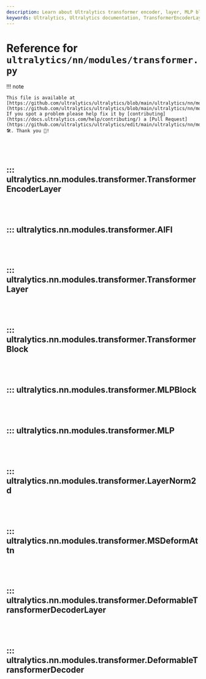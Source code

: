 ```yaml
---
description: Learn about Ultralytics transformer encoder, layer, MLP block, LayerNorm2d and the deformable transformer decoder layer. Expand your understanding of these crucial AI modules.
keywords: Ultralytics, Ultralytics documentation, TransformerEncoderLayer, TransformerLayer, MLPBlock, LayerNorm2d, DeformableTransformerDecoderLayer
---
```


# Reference for `ultralytics/nn/modules/transformer.py`

!!! note

    This file is available at [https://github.com/ultralytics/ultralytics/blob/main/ultralytics/nn/modules/transformer.py](https://github.com/ultralytics/ultralytics/blob/main/ultralytics/nn/modules/transformer.py). If you spot a problem please help fix it by [contributing](https://docs.ultralytics.com/help/contributing/) a [Pull Request](https://github.com/ultralytics/ultralytics/edit/main/ultralytics/nn/modules/transformer.py) 🛠️. Thank you 🙏!

<br><br>

## ::: ultralytics.nn.modules.transformer.TransformerEncoderLayer

<br><br>

## ::: ultralytics.nn.modules.transformer.AIFI

<br><br>

## ::: ultralytics.nn.modules.transformer.TransformerLayer

<br><br>

## ::: ultralytics.nn.modules.transformer.TransformerBlock

<br><br>

## ::: ultralytics.nn.modules.transformer.MLPBlock

<br><br>

## ::: ultralytics.nn.modules.transformer.MLP

<br><br>

## ::: ultralytics.nn.modules.transformer.LayerNorm2d

<br><br>

## ::: ultralytics.nn.modules.transformer.MSDeformAttn

<br><br>

## ::: ultralytics.nn.modules.transformer.DeformableTransformerDecoderLayer

<br><br>

## ::: ultralytics.nn.modules.transformer.DeformableTransformerDecoder

<br><br>
